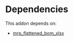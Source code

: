 # Dependencies

This addon depends on:

- [mrp_flattened_bom_xlsx](https://github.com/bringout/oca-mrp)
